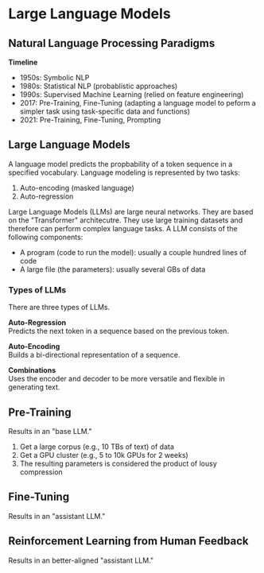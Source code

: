 # Large Language Models

## Natural Language Processing Paradigms
**Timeline**  
* 1950s: Symbolic NLP
* 1980s: Statistical NLP (probablistic approaches)
* 1990s: Supervised Machine Learning (relied on feature engineering)
* 2017: Pre-Training, Fine-Tuning (adapting a language model to peform a simpler task using task-specific data and functions)
* 2021: Pre-Training, Fine-Tuning, Prompting 

## Large Language Models
A language model predicts the propbability of a token sequence in a specified vocabulary. Language modeling is represented by two tasks: 
1. Auto-encoding (masked language)
2. Auto-regression 

Large Language Models (LLMs) are large neural networks. They are based on the "Transformer" architecutre. They use large training datasets and therefore can perform complex language tasks. A LLM consists of the following components:
* A program (code to run the model): usually a couple hundred lines of code
* A large file (the parameters): usually several GBs of data

### Types of LLMs
There are three types of LLMs.

**Auto-Regression**  
Predicts the next token in a sequence based on the previous token.

**Auto-Encoding**  
Builds a bi-directional representation of a sequence. 

**Combinations**  
Uses the encoder and decoder to be more versatile and flexible in generating text. 

## Pre-Training
Results in an "base LLM."
1. Get a large corpus (e.g., 10 TBs of text) of data
2. Get a GPU cluster (e.g., 5 to 10k GPUs for 2 weeks)
3. The resulting parameters is considered the product of lousy compression

## Fine-Tuning
Results in an "assistant LLM."

## Reinforcement Learning from Human Feedback
Results in an better-aligned "assistant LLM."